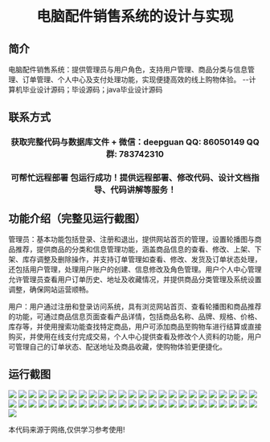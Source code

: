 <p><h1 align="center">电脑配件销售系统的设计与实现</h1></p>

## 简介
电脑配件销售系统：提供管理员与用户角色，支持用户管理、商品分类与信息管理、订单管理、个人中心及支付处理功能，实现便捷高效的线上购物体验。    --计算机毕业设计源码；毕设源码；java毕业设计源码


## 联系方式
<p><h3 align="center">获取完整代码与数据库文件 + 微信：deepguan QQ: 86050149 QQ群: 783742310</h3></p>
<p><h3 align="center">可帮忙远程部署 包运行成功！提供远程部署、修改代码、设计文档指导、代码讲解等服务！</h3></p>

## 功能介绍（完整见运行截图）
管理员：基本功能包括登录、注册和退出，提供网站首页的管理，设置轮播图与商品推荐，提供商品的分类和信息管理功能，涵盖商品信息的查看、修改、上架、下架、库存调整及删除操作，并支持订单管理如查看、修改、发货及订单状态处理，还包括用户管理，处理用户账户的创建、信息修改及角色管理。用户个人中心管理允许管理员查看用户订单历史、地址及收藏情况，并提供商品分类管理及系统设置调整，确保网站运营顺畅。

用户：用户通过注册和登录访问系统，具有浏览网站首页、查看轮播图和商品推荐的功能，可通过商品信息页面查看产品详情，包括商品名称、品牌、规格、价格、库存等，并使用搜索功能查找特定商品，用户可添加商品至购物车进行结算或直接购买，并使用在线支付完成交易，个人中心提供查看及修改个人资料的功能，用户可管理自己的订单状态、配送地址及商品收藏，使购物体验更便捷化。


## 运行截图
![](img/001.jpg)
![](img/002.jpg)
![](img/003.jpg)
![](img/004.jpg)
![](img/005.jpg)
![](img/006.jpg)
![](img/007.jpg)
![](img/008.jpg)
![](img/009.jpg)
![](img/010.jpg)
![](img/011.jpg)
![](img/012.jpg)
![](img/013.jpg)
![](img/014.jpg)
![](img/015.jpg)
![](img/016.jpg)
![](img/017.jpg)
![](img/018.jpg)
![](img/019.jpg)
![](img/020.jpg)
![](img/021.jpg)
![](img/022.jpg)
![](img/023.jpg)
![](img/024.jpg)
![](img/025.jpg)
![](img/026.jpg)
![](img/027.jpg)
![](img/028.jpg)
![](img/029.jpg)
![](img/030.jpg)
![](img/031.jpg)
![](img/032.jpg)
![](img/033.jpg)
![](img/034.jpg)
![](img/035.jpg)
![](img/036.jpg)
![](img/037.jpg)
![](img/038.jpg)
![](img/039.jpg)
![](img/040.jpg)
![](img/041.jpg)
![](img/042.jpg)
![](img/043.jpg)
![](img/044.jpg)
![](img/045.jpg)
![](img/046.jpg)
![](img/047.jpg)
![](img/048.jpg)
![](img/049.jpg)
![](img/050.jpg)
![](img/051.jpg)

<p>本代码来源于网络,仅供学习参考使用!</p>
